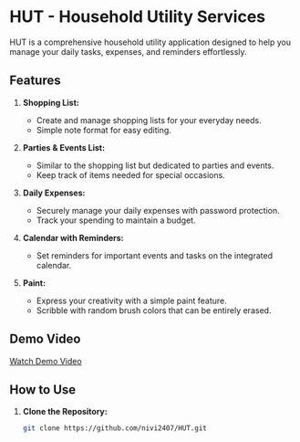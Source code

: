 # HUT - Household Utility Services

HUT is a comprehensive household utility application designed to help you manage your daily tasks, expenses, and reminders effortlessly.

## Features

1. **Shopping List:**
   - Create and manage shopping lists for your everyday needs.
   - Simple note format for easy editing.

2. **Parties & Events List:**
   - Similar to the shopping list but dedicated to parties and events.
   - Keep track of items needed for special occasions.

3. **Daily Expenses:**
   - Securely manage your daily expenses with password protection.
   - Track your spending to maintain a budget.

4. **Calendar with Reminders:**
   - Set reminders for important events and tasks on the integrated calendar.

5. **Paint:**
   - Express your creativity with a simple paint feature.
   - Scribble with random brush colors that can be entirely erased.

## Demo Video

[Watch Demo Video](https://github.com/nivi2407/HUT/assets/79712578/9f572319-adbf-4eb2-8dc2-b73d8c3f558d)

## How to Use

1. **Clone the Repository:**
   ```bash
   git clone https://github.com/nivi2407/HUT.git
